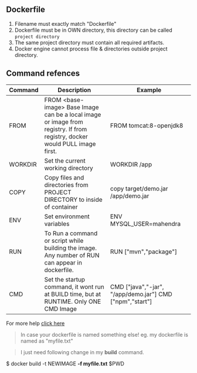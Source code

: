 ## Dockerfile

1.  Filename must exactly match "Dockerfile"
2.  Dockerfile must be in OWN directory, this directory can be called `project directory`
3.  The same project directory must contain all required artifacts.
4.  Docker engine cannot process file & directories outside project directory.

## Command refences

Command | Description | Example
--------|-------------|---------
FROM    | FROM &lt;base-image&gt; Base Image can be a local image or image from registry. If from registry, docker would PULL image first. | FROM tomcat:8-openjdk8
WORKDIR | Set the current working directory | WORKDIR /app
COPY | Copy files and directories from PROJECT DIRECTORY to inside of container | copy target/demo.jar /app/demo.jar
ENV | Set environment variables | ENV MYSQL_USER=mahendra
RUN | To Run a command or script while building the image. Any number of RUN can appear in dockerfile. | RUN ["mvn","package"]
CMD | Set the startup command, it wont run at BUILD time, but at RUNTIME. Only ONE CMD Image | CMD ["java","-jar", "/app/demo.jar"] CMD ["npm","start"]

For more help [click here](https://docs.docker.com/engine/reference/builder/)


> In case your dockerfile is named something else! eg. my dockerfile is named as "myfile.txt"

> I just need following change in my **build** command.


$ docker build -t NEWIMAGE **-f myfile.txt**   $PWD
